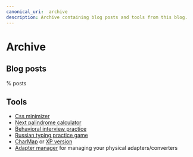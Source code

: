 ```yaml
---
canonical_uri:  archive
description: Archive containing blog posts and tools from this blog.
---
```


# Archive

## Blog posts

% posts

## Tools

- [Css minimizer](/misc/web/minimize-css)
- [Next palindrome calculator](/misc/web/palindrome-calculator)
- [Behavioral interview practice](https://behavioral-interview-practice.dutl.uk/)
- [Russian typing practice game](https://cemrekarakas.com/misc/web/old-projects/typ-o)
- [CharMap](https://cemrekarakas.com/misc/web/charmap) or [XP version](https://cemrekarakas.com/misc/web/charmap-xp)
- [Adapter manager](https://adapter-manager.dutl.uk/) for managing your physical adapters/converters
